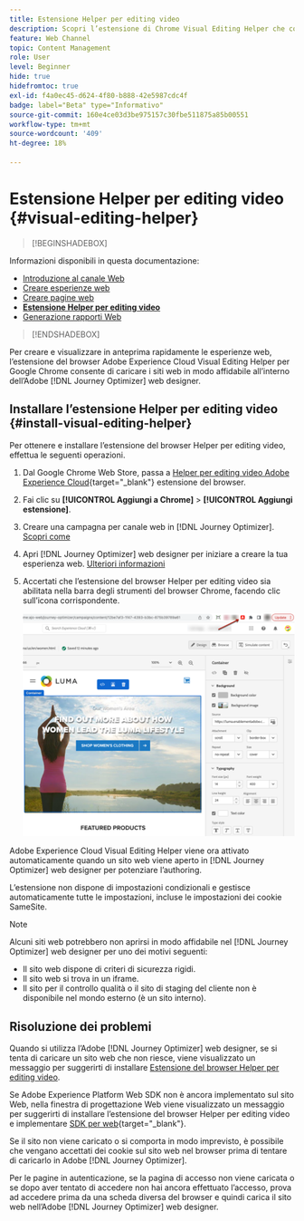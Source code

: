 ```yaml
---
title: Estensione Helper per editing video
description: Scopri l’estensione di Chrome Visual Editing Helper che consente di creare e visualizzare in anteprima pagine web in Journey Optimizer
feature: Web Channel
topic: Content Management
role: User
level: Beginner
hide: true
hidefromtoc: true
exl-id: f4a0ec45-d624-4f80-b888-42e5987cdc4f
badge: label="Beta" type="Informativo"
source-git-commit: 160e4ce03d3be975157c30fbe511875a85b00551
workflow-type: tm+mt
source-wordcount: '409'
ht-degree: 18%

---
```


# Estensione Helper per editing video {#visual-editing-helper}

>[!BEGINSHADEBOX]

Informazioni disponibili in questa documentazione:

* [Introduzione al canale Web](get-started-web.md)
* [Creare esperienze web](create-web.md)
* [Creare pagine web](author-web.md)
* **[Estensione Helper per editing video](visual-editing-helper.md)**
* [Generazione rapporti Web](web-report.md)

>[!ENDSHADEBOX]

Per creare e visualizzare in anteprima rapidamente le esperienze web, l’estensione del browser Adobe Experience Cloud Visual Editing Helper per Google Chrome consente di caricare i siti web in modo affidabile all’interno dell’Adobe [!DNL Journey Optimizer] web designer.

## Installare l’estensione Helper per editing video {#install-visual-editing-helper}

Per ottenere e installare l’estensione del browser Helper per editing video, effettua le seguenti operazioni.

1. Dal Google Chrome Web Store, passa a [Helper per editing video Adobe Experience Cloud](https://chrome.google.com/webstore/detail/adobe-experience-cloud-vi/kgmjjkfjacffaebgpkpcllakjifppnca){target="_blank"} estensione del browser.

1. Fai clic su **[!UICONTROL Aggiungi a Chrome]** > **[!UICONTROL Aggiungi estensione]**.

1. Creare una campagna per canale web in [!DNL Journey Optimizer]. [Scopri come](author-web.md#create-web-campaign)

1. Apri [!DNL Journey Optimizer] web designer per iniziare a creare la tua esperienza web. [Ulteriori informazioni](author-web.md)

1. Accertati che l’estensione del browser Helper per editing video sia abilitata nella barra degli strumenti del browser Chrome, facendo clic sull’icona corrispondente.

   ![](assets/web-visual-editing-extension.png)

Adobe Experience Cloud Visual Editing Helper viene ora attivato automaticamente quando un sito web viene aperto in [!DNL Journey Optimizer] web designer per potenziare l’authoring.

L’estensione non dispone di impostazioni condizionali e gestisce automaticamente tutte le impostazioni, incluse le impostazioni dei cookie SameSite.

>[!NOTE]
>
>Alcuni siti web potrebbero non aprirsi in modo affidabile nel [!DNL Journey Optimizer] web designer per uno dei motivi seguenti:
>
> * Il sito web dispone di criteri di sicurezza rigidi.
> * Il sito web si trova in un iframe.
> * Il sito per il controllo qualità o il sito di staging del cliente non è disponibile nel mondo esterno (è un sito interno).


## Risoluzione dei problemi

Quando si utilizza l’Adobe [!DNL Journey Optimizer] web designer, se si tenta di caricare un sito web che non riesce, viene visualizzato un messaggio per suggerirti di installare [Estensione del browser Helper per editing video](#install-visual-editing-helper).

Se Adobe Experience Platform Web SDK non è ancora implementato sul sito Web, nella finestra di progettazione Web viene visualizzato un messaggio per suggerirti di installare l’estensione del browser Helper per editing video e implementare [SDK per web](https://experienceleague.adobe.com/docs/platform-learn/implement-web-sdk/overview.html?lang=it){target="_blank"}.

Se il sito non viene caricato o si comporta in modo imprevisto, è possibile che vengano accettati dei cookie sul sito web nel browser prima di tentare di caricarlo in Adobe [!DNL Journey Optimizer].

Per le pagine in autenticazione, se la pagina di accesso non viene caricata o se dopo aver tentato di accedere non hai ancora effettuato l’accesso, prova ad accedere prima da una scheda diversa del browser e quindi carica il sito web nell’Adobe [!DNL Journey Optimizer] web designer.
